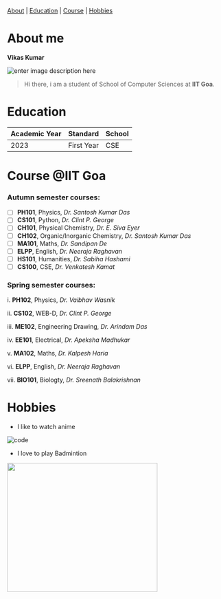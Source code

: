 [About](#About) | [Education](#Education) | [Course](#Course) | [Hobbies](#Hobbies)
# About me
**Vikas Kumar**

![enter image description here](https://media.licdn.com/dms/image/D4D03AQGAe2WX0tuQHg/profile-displayphoto-shrink_200_200/0/1703786376689?e=2147483647&v=beta&t=EMRFV7QWYVv9g0DMy6nfBKQS1G2AFXsP66p9l5WxYCc)
>Hi there, i am a student of School of Computer Sciences at **IIT Goa**.

# Education

| Academic Year | Standard  | School |
|---------------|-----------|--------|
| 2023          | First Year|   CSE  |

# Course @IIT Goa
### Autumn semester courses:
- [ ]  **PH101**, Physics, *Dr. Santosh Kumar Das* 
- [ ]  **CS101**, Python, *Dr. Clint P. George* 
- [ ]  **CH101**, Physical Chemistry, *Dr. E. Siva Eyer* 
- [ ]  **CH102**, Organic/Inorganic Chemistry, *Dr. Santosh Kumar Das* 
- [ ]  **MA101**, Maths, *Dr. Sandipan De* 
- [ ]  **ELPP**, English, *Dr. Neeraja Raghavan* 
- [ ]  **HS101**, Humanities, *Dr. Sabiha Hashami* 
- [ ]  **CS100**, CSE, *Dr. Venkatesh Kamat* 

### Spring semester courses:
i. **PH102**, Physics, *Dr. Vaibhav Wasnik* 

ii. **CS102**, WEB-D, *Dr. Clint P. George* 

iii. **ME102**, Engineering Drawing, *Dr. Arindam Das* 

iv. **EE101**, Electrical, *Dr. Apeksha Madhukar* 

v. **MA102**, Maths, *Dr. Kalpesh Haria* 

vi. **ELPP**, English, *Dr. Neeraja Raghavan* 

vii. **BIO101**, Biologty, *Dr. Sreenath Balakrishnan* 

# Hobbies
- I like to watch anime
  
 ![code](https://upload.wikimedia.org/wikipedia/en/7/74/Code_Geass_R1_box_set_cover.jpg)
- I love to play Badmintion
 
<img src="https://img.etimg.com/thumb/width-1200,height-1200,imgsize-73554,resizemode-75,msid-103765538/top-trending-products/sports-equipment/best-badminton-racquets-to-unleash-your-potential-and-elevate-your-game.jpg" width="350" height="300">
